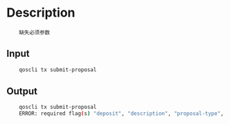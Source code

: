 # Description

```text
    缺失必须参数
```

## Input

```bash
    qoscli tx submit-proposal
```

## Output

```bash
    qoscli tx submit-proposal
    ERROR: required flag(s) "deposit", "description", "proposal-type", "proposer", "title" not set
```
